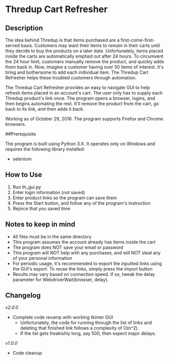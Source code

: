 # Thredup Cart Refresher

## Description

The idea behind Thredup is that items purchased are a first-come-first-served basis. Customers may want their items to remain in their carts until they decide to buy the products on a later date. Unfortunately, items placed inside the carts are automatically emptied out after 24 hours. To circumvent the 24 hour limit, customers manually remove the product, and quickly adds them back in. Now, imagine a customer having over 50 items of interest. It's tiring and bothersome to add each individual item. The Thredup Cart Refresher helps these troubled customers through automation.  


The Thredup Cart Refresher provides an easy to navigate GUI to help refresh items placed in an account's cart. The user only has to supply each Thredup product's link once. The program opens a browser, logins, and then begins automating the rest. It'll remove the product from the cart, go back to its link, and then adds it back. 

Working as of October 29, 2016. The program supports Firefox and Chrome browsers.

##Prerequisite

The program is built using Python 3.X. It operates only on Windows and requires the following library installed:
- selenium

## How to Use

1. Run th_gui.py
2. Enter login information (not saved)
3. Enter product links so the program can save them
4. Press the Start button, and follow any of the program's instruction
5. Rejoice that you saved time

## Notes to keep in mind
- All files must be in the same directory
- This program assumes the account already has items inside the cart
- The program does NOT save your email or password
- This program will NOT help with any purchases, and will NOT steal any of your personal information
- For periodic usage, it's recommended to export the inputted links using the GUI's export. To reuse the links, simply press the import button
- Results may vary based on connection speed. If so, tweak the delay parameter for WebdriverWait(browser, delay).

## Changelog

*v2.0.0*
- Complete code revamp with working tkinter GUI
  - Unfortunately, the code for running through the list of links and deleting that finished link follows a complexity of O(n^2). 
  - If the list gets freakishly long, say 500, then expect major delays.  

*v1.0.0*
- Code cleanup
